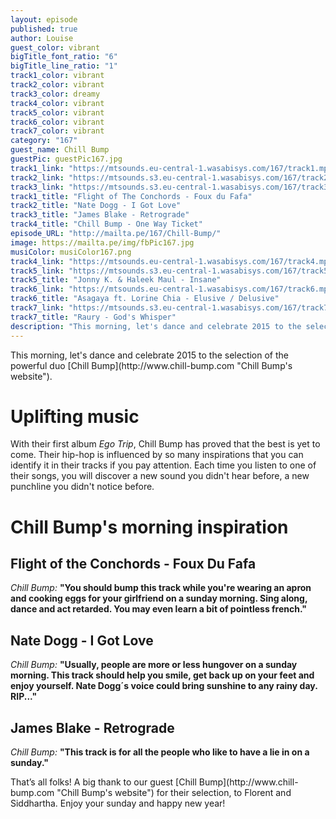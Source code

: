 ```yaml
---
layout: episode
published: true
author: Louise
guest_color: vibrant
bigTitle_font_ratio: "6"
bigTitle_line_ratio: "1"
track1_color: vibrant
track2_color: vibrant
track3_color: dreamy
track4_color: vibrant
track5_color: vibrant
track6_color: vibrant
track7_color: vibrant
category: "167"
guest_name: Chill Bump
guestPic: guestPic167.jpg
track1_link: "https://mtsounds.eu-central-1.wasabisys.com/167/track1.mp3"
track2_link: "https://mtsounds.s3.eu-central-1.wasabisys.com/167/track2.mp3"
track3_link: "https://mtsounds.s3.eu-central-1.wasabisys.com/167/track3.mp3"
track1_title: "Flight of The Conchords - Foux du Fafa"
track2_title: "Nate Dogg - I Got Love"
track3_title: "James Blake - Retrograde"
track4_title: "Chill Bump - One Way Ticket"
episode_URL: "http://mailta.pe/167/Chill-Bump/"
image: https://mailta.pe/img/fbPic167.jpg
musiColor: musiColor167.png
track4_link: "https://mtsounds.eu-central-1.wasabisys.com/167/track4.mp3"
track5_link: "https://mtsounds.s3.eu-central-1.wasabisys.com/167/track5.mp3"
track5_title: "Jonny K. & Haleek Maul - Insane"
track6_link: "https://mtsounds.eu-central-1.wasabisys.com/167/track6.mp3"
track6_title: "Asagaya ft. Lorine Chia - Elusive / Delusive"
track7_link: "https://mtsounds.s3.eu-central-1.wasabisys.com/167/track7.mp3"
track7_title: "Raury - God's Whisper"
description: "This morning, let's dance and celebrate 2015 to the selection of the powerful duo Chill Bump."
---
```


<p id="introduction">
This morning, let's dance and celebrate 2015 to the selection of the powerful duo [Chill Bump](http://www.chill-bump.com "Chill Bump's website").</p>
 
# Uplifting music

With their first album _Ego Trip_, Chill Bump has proved that the best is yet to come. Their hip-hop is influenced by so many inspirations that you can identify it in their tracks if you pay attention. Each time you listen to one of their songs, you will discover a new sound you didn't hear before, a new punchline you didn't notice before.
 
# Chill Bump's morning inspiration
 
## Flight of the Conchords - Foux Du Fafa
_Chill Bump:_ **"**You should bump this track while you're wearing an apron and cooking eggs for your girlfriend on a sunday morning. Sing along, dance and act retarded. You may even learn a bit of pointless french.**"**
 
## Nate Dogg - I Got Love
_Chill Bump:_ **"**Usually, people are more or less hungover on a sunday morning. This track should help you smile, get back up on your feet and enjoy yourself. Nate Dogg´s voice could bring sunshine to any rainy day. RIP...**"**
 
## James Blake - Retrograde
_Chill Bump:_ **"**This track is for all the people who like to have a lie in on a sunday.**"** 
 
<p id="outroduction">
That’s all folks! A big thank to our guest [Chill Bump](http://www.chill-bump.com "Chill Bump's website") for their selection, to Florent and Siddhartha. Enjoy your sunday and happy new year!
</p>